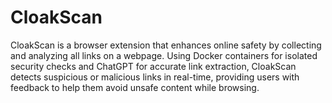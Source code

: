 # CloakScan
CloakScan is a browser extension that enhances online safety by collecting and analyzing all links on a webpage. Using Docker containers for isolated security checks and ChatGPT for accurate link extraction, CloakScan detects suspicious or malicious links in real-time, providing users with feedback to help them avoid unsafe content while browsing.

